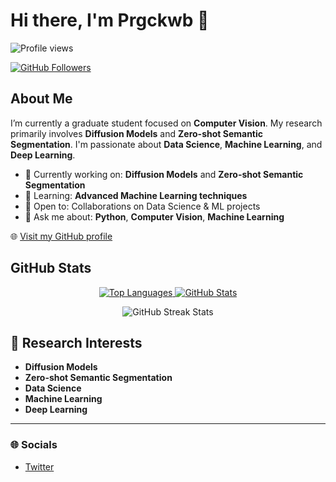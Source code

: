 # Hi there, I'm Prgckwb 👋

<!-- Profile views -->
<p align="left"> 
  <img src="https://komarev.com/ghpvc/?username=Prgckwb&label=Profile%20views&color=0e75b6&style=flat-square" alt="Profile views" /> 
</p>

<!-- GitHub Follow Badge -->
<a href="https://github.com/Prgckwb?tab=followers">
  <img src="https://img.shields.io/github/followers/Prgckwb?label=Follow&style=social" alt="GitHub Followers" />
</a>

## About Me

I’m currently a graduate student focused on **Computer Vision**. My research primarily involves **Diffusion Models** and **Zero-shot Semantic Segmentation**. I'm passionate about **Data Science**, **Machine Learning**, and **Deep Learning**.

- 🔭 Currently working on: **Diffusion Models** and **Zero-shot Semantic Segmentation**
- 🌱 Learning: **Advanced Machine Learning techniques**
- 🚀 Open to: Collaborations on Data Science & ML projects
- 💬 Ask me about: **Python**, **Computer Vision**, **Machine Learning**

🌐 [Visit my GitHub profile](https://github.com/Prgckwb)

## GitHub Stats

<p align="center">
  <a href="https://github.com/Prgckwb/github-readme-stats">
    <img src="https://github-readme-stats.vercel.app/api/top-langs/?username=Prgckwb&theme=vue&show_icons=true&count_private=true&layout=compact" alt="Top Languages" />
  </a>
  <a href="https://github.com/Prgckwb/github-readme-stats">
    <img src="https://github-readme-stats.vercel.app/api?username=Prgckwb&show_icons=true&theme=vue&count_private=true" alt="GitHub Stats" />
  </a>
</p>

<p align="center">
  <img src="https://github-readme-streak-stats.herokuapp.com/?user=Prgckwb&theme=vue&hide_border=true" alt="GitHub Streak Stats" />
</p>

## 🔬 Research Interests

- **Diffusion Models**
- **Zero-shot Semantic Segmentation**
- **Data Science**
- **Machine Learning**
- **Deep Learning**

---

### 🌐 Socials

- [Twitter](https://twitter.com/Prgckwb)
